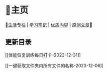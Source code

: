 # 🏡主页

🚀[生活专栏](%E7%94%9F%E6%B4%BB%E4%B8%93%E6%A0%8F.md) | [学习笔记](%E5%AD%A6%E4%B9%A0%E7%AC%94%E8%AE%B0.md) | [优质内容](%E4%BC%98%E8%B4%A8%E5%86%85%E5%AE%B9.md) | [原创文章](%E5%8E%9F%E5%88%9B%E6%96%87%E7%AB%A0.md)🎯

## 更新目录

[[体能恢复训练每日打卡-2023-12-31]]

[[一键获取文件夹内所有文件的名称-2023-12-06]]